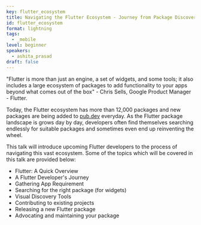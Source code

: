 ```yaml
---
key: flutter_ecosystem
title: Navigating the Flutter Ecosystem - Journey from Package Discovery to Publishing and Beyond
id: flutter_ecosystem
format: lightning
tags:
  - _mobile
level: beginner
speakers:
  - ashita_prasad
draft: false
---
```


"Flutter is more than just an engine, a set of widgets, and some tools; it also includes a large ecosystem of packages to add functionality to your apps beyond what comes out of the box" - Chris Sells, Google Product Manager - Flutter.

Today, the Flutter ecosystem has more than 12,000 packages and new packages are being added to [pub.dev](https://pub.dev/) everyday. As the Flutter package landscape is grows day by day, developers often find themselves searching endlessly for suitable packages and sometimes even end up reinventing the wheel. 

This talk will introduce upcoming Flutter developers to the process of navigating this vast ecosystem. Some of the topics which will be covered in this talk are provided below:
* Flutter: A Quick Overview
* A Flutter Developer's Journey
* Gathering App Requirement 
* Searching for the right package (for widgets)
* Visual Discovery Tools
* Contributing to existing projects
* Releasing a new Flutter package
* Advocating and maintaining your package


